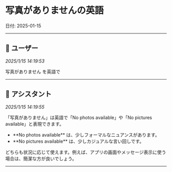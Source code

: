 # 写真がありませんの英語

日付: 2025-01-15

---

## 👤 ユーザー
*2025/1/15 14:19:53*

写真がありません を英語で

---

## 🤖 アシスタント
*2025/1/15 14:19:55*

「写真がありません」は英語で「No photos available」や「No pictures available」と表現できます。

- \*\*No photos available\*\* は、少しフォーマルなニュアンスがあります。
- \*\*No pictures available\*\* は、少しカジュアルな言い回しです。

どちらも状況に応じて使えます。例えば、アプリの画面やメッセージ表示に使う場合は、簡潔な方が良いでしょう。

---
